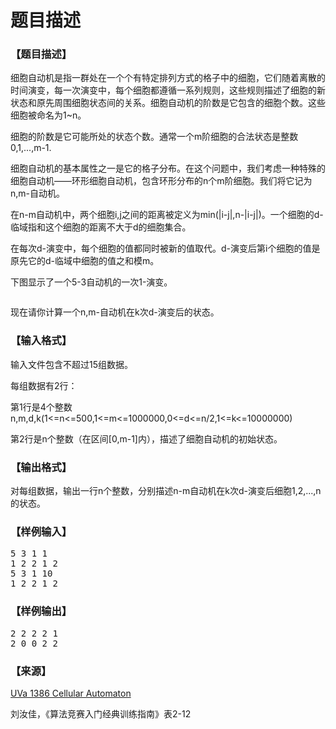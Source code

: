 # 题目描述


<h3>
【题目描述】
</h3>
<p>
细胞自动机是指一群处在一个个有特定排列方式的格子中的细胞，它们随着离散的时间演变，每一次演变中，每个细胞都遵循一系列规则，这些规则描述了细胞的新状态和原先周围细胞状态间的关系。细胞自动机的阶数是它包含的细胞个数。这些细胞被命名为1~n。
</p>
<p>
细胞的阶数是它可能所处的状态个数。通常一个m阶细胞的合法状态是整数0,1,...,m-1.
</p>
<p>
细胞自动机的基本属性之一是它的格子分布。在这个问题中，我们考虑一种特殊的细胞自动机——环形细胞自动机，包含环形分布的n个m阶细胞。我们将它记为n,m-自动机。
</p>
<p>
在n-m自动机中，两个细胞i,j之间的距离被定义为min(|i-j|,n-|i-j|)。一个细胞的d-临域指和这个细胞的距离不大于d的细胞集合。
</p>
<p>
在每次d-演变中，每个细胞的值都同时被新的值取代。d-演变后第i个细胞的值是原先它的d-临域中细胞的值之和模m。
</p>
<p>
下图显示了一个5-3自动机的一次1-演变。
</p>
<p>
</p><center><img src="/upload/image/20140119/20140119203200_30249.jpg" alt=""/></center>
<p></p>
<p>
现在请你计算一个n,m-自动机在k次d-演变后的状态。
</p>
<h3>
【输入格式】
</h3>
<p>
输入文件包含不超过15组数据。
</p>
<p>
每组数据有2行：
</p>
<p>
第1行是4个整数n,m,d,k(1&lt;=n&lt;=500,1&lt;=m&lt;=1000000,0&lt;=d&lt;=n/2,1&lt;=k&lt;=10000000)
</p>
<p>
第2行是n个整数（在区间[0,m-1]内），描述了细胞自动机的初始状态。
</p>
<h3>
【输出格式】
</h3>
<p>
对每组数据，输出一行n个整数，分别描述n-m自动机在k次d-演变后细胞1,2,...,n的状态。
</p>
<h3>
【样例输入】
</h3>
<pre>5 3 1 1
1 2 2 1 2
5 3 1 10
1 2 2 1 2
</pre>
<h3>
【样例输出】
</h3>
<pre>2 2 2 2 1
2 0 0 2 2
</pre>
<h3>
【来源】
</h3>
<p>
<a href="http://uva.onlinejudge.org/index.php?option=com_onlinejudge&amp;Itemid=8&amp;category=489&amp;page=show_problem&amp;problem=4132" target="_blank">UVa 1386 Cellular Automaton</a> 
</p>
<p>
刘汝佳，《算法竞赛入门经典训练指南》表2-12
</p>
